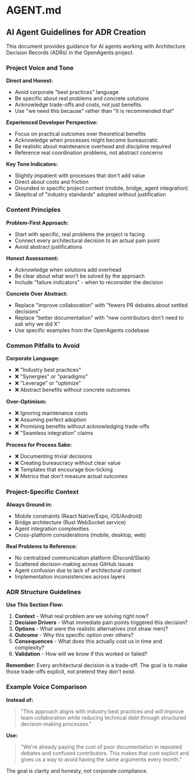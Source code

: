 # AGENT.md

## AI Agent Guidelines for ADR Creation

This document provides guidance for AI agents working with Architecture Decision Records (ADRs) in the OpenAgents project.

### Project Voice and Tone

**Direct and Honest:**
- Avoid corporate "best practices" language
- Be specific about real problems and concrete solutions
- Acknowledge trade-offs and costs, not just benefits
- Use "we need this because" rather than "it is recommended that"

**Experienced Developer Perspective:**
- Focus on practical outcomes over theoretical benefits
- Acknowledge when processes might become bureaucratic
- Be realistic about maintenance overhead and discipline required
- Reference real coordination problems, not abstract concerns

**Key Tone Indicators:**
- Slightly impatient with processes that don't add value
- Direct about costs and friction
- Grounded in specific project context (mobile, bridge, agent integration)
- Skeptical of "industry standards" adopted without justification

### Content Principles

**Problem-First Approach:**
- Start with specific, real problems the project is facing
- Connect every architectural decision to an actual pain point
- Avoid abstract justifications

**Honest Assessment:**
- Acknowledge when solutions add overhead
- Be clear about what won't be solved by the approach
- Include "failure indicators" - when to reconsider the decision

**Concrete Over Abstract:**
- Replace "improve collaboration" with "fewers PR debates about settled decisions"
- Replace "better documentation" with "new contributors don't need to ask why we did X"
- Use specific examples from the OpenAgents codebase

### Common Pitfalls to Avoid

**Corporate Language:**
- ❌ "Industry best practices"
- ❌ "Synergies" or "paradigms"
- ❌ "Leverage" or "optimize"
- ❌ Abstract benefits without concrete outcomes

**Over-Optimism:**
- ❌ Ignoring maintenance costs
- ❌ Assuming perfect adoption
- ❌ Promising benefits without acknowledging trade-offs
- ❌ "Seamless integration" claims

**Process for Process Sake:**
- ❌ Documenting trivial decisions
- ❌ Creating bureaucracy without clear value
- ❌ Templates that encourage box-ticking
- ❌ Metrics that don't measure actual outcomes

### Project-Specific Context

**Always Ground in:**
- Mobile constraints (React Native/Expo, iOS/Android)
- Bridge architecture (Rust WebSocket service)
- Agent integration complexities
- Cross-platform considerations (mobile, desktop, web)

**Real Problems to Reference:**
- No centralized communication platform (Discord/Slack)
- Scattered decision-making across GitHub issues
- Agent confusion due to lack of architectural context
- Implementation inconsistencies across layers

### ADR Structure Guidelines

**Use This Section Flow:**
1. **Context** - What real problem are we solving right now?
2. **Decision Drivers** - What immediate pain points triggered this decision?
3. **Options** - What were the realistic alternatives (not straw men)?
4. **Outcome** - Why this specific option over others?
5. **Consequences** - What does this actually cost us in time and complexity?
6. **Validation** - How will we know if this worked or failed?

**Remember:** Every architectural decision is a trade-off. The goal is to make those trade-offs explicit, not pretend they don't exist.

### Example Voice Comparison

**Instead of:**
> "This approach aligns with industry best practices and will improve team collaboration while reducing technical debt through structured decision-making processes."

**Use:**
> "We're already paying the cost of poor documentation in repeated debates and confused contributors. This makes that cost explicit and gives us a way to avoid having the same arguments every month."

The goal is clarity and honesty, not corporate compliance.